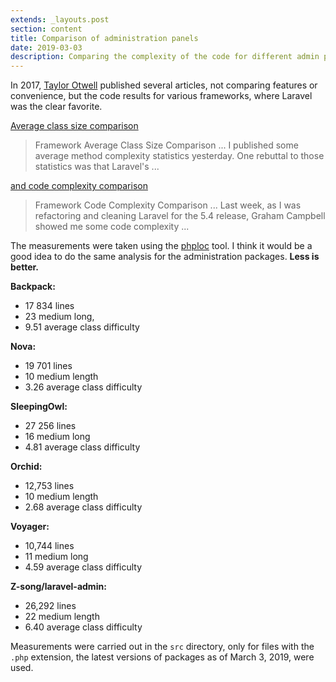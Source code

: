 ```yaml
---
extends: _layouts.post
section: content
title: Comparison of administration panels
date: 2019-03-03
description: Comparing the complexity of the code for different admin panels in laravel
---
```



In 2017, [Taylor Otwell](http://medium.com/@taylorotwell) published several articles, not comparing features or convenience, but the code results for various frameworks, where Laravel was the clear favorite.

[Average class size comparison](http://medium.com/@taylorotwell/framework-average-class-size-comparison-63722a8ed9cf)

> Framework Average Class Size Comparison ... I published some average method complexity statistics yesterday. One rebuttal to those statistics was that Laravel's ...



[and code complexity comparison](http://medium.com/@taylorotwell/measuring-code-complexity-64356da605f9)


> Framework Code Complexity Comparison ... Last week, as I was refactoring and cleaning Laravel for the 5.4 release, Graham Campbell showed me some code complexity ...

The measurements were taken using the [phploc](https://github.com/sebastianbergmann/phploc) tool. I think it would be a good idea to do the same analysis for the administration packages. **Less is better.**

**Backpack:**

* 17 834 lines
* 23 medium long,
* 9.51 average class difficulty

**Nova:**

* 19 701 lines
* 10 medium length
* 3.26 average class difficulty

**SleepingOwl:**

* 27 256 lines
* 16 medium long
* 4.81 average class difficulty

**Orchid:**

* 12,753 lines
* 10 medium length
* 2.68 average class difficulty

**Voyager:**

* 10,744 lines
* 11 medium long
* 4.59 average class difficulty

**Z-song/laravel-admin:**

* 26,292 lines
* 22 medium length
* 6.40 average class difficulty


Measurements were carried out in the `src` directory, only for files with the `.php` extension, the latest versions of packages as of March 3, 2019, were used.
